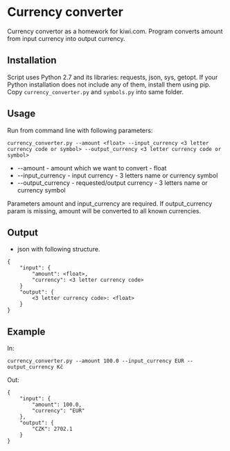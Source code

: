 Currency converter
==================

Currency convertor as a homework for kiwi.com. Program converts amount from input currency into output currency.

## Installation

Script uses Python 2.7 and its libraries: requests, json, sys, getopt. If your Python installation does not include any of them, install them using pip.
Copy `currency_converter.py` and `symbols.py` into same folder.

## Usage

Run from command line with following parameters:

```
currency_converter.py --amount <float> --input_currency <3 letter currency code or symbol> --output_currency <3 letter currency code or symbol>
```

- --amount - amount which we want to convert - float
- --input_currency - input currency - 3 letters name or currency symbol
- --output_currency - requested/output currency - 3 letters name or currency symbol

Parameters amount and input_currency are required. If output_currency param is missing, amount will be converted to all known currencies.

## Output

- json with following structure.
```
{
    "input": { 
        "amount": <float>,
        "currency": <3 letter currency code>
    }
    "output": {
        <3 letter currency code>: <float>
    }
}
```

## Example
In:
```
currency_converter.py --amount 100.0 --input_currency EUR --output_currency Kč
```
Out:
```
{
    "input": {
        "amount": 100.0,
        "currency": "EUR"
    },
    "output": {
        "CZK": 2702.1
    }
}

```
